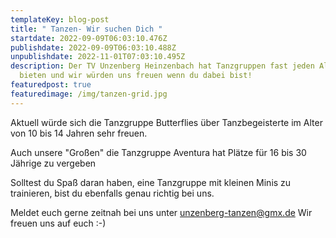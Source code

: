 ```yaml
---
templateKey: blog-post
title: " Tanzen- Wir suchen Dich "
startdate: 2022-09-09T06:03:10.476Z
publishdate: 2022-09-09T06:03:10.488Z
unpublishdate: 2022-11-01T07:03:10.495Z
description: Der TV Unzenberg Heinzenbach hat Tanzgruppen fast jeden Alters zu
  bieten und wir würden uns freuen wenn du dabei bist!
featuredpost: true
featuredimage: /img/tanzen-grid.jpg
---
```

Aktuell würde sich die Tanzgruppe Butterflies über Tanzbegeisterte im Alter von 10 bis 14 Jahren sehr freuen.

Auch unsere "Großen" die Tanzgruppe Aventura hat Plätze für 16 bis 30 Jährige zu vergeben

Solltest du Spaß daran haben, eine Tanzgruppe mit kleinen Minis zu trainieren, bist du ebenfalls genau richtig bei uns.

Meldet euch gerne zeitnah bei uns unter 
unzenberg-tanzen@gmx.de
Wir freuen uns auf euch :-)